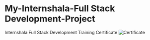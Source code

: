# My-Internshala-Full Stack Development-Project
Internshala Full Stack Development Training Certificate
![Certificate](https://i.postimg.cc/xdJGMTWH/0001-1.jpg)
